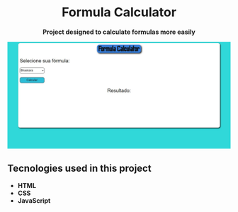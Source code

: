  <h1 align="center"> Formula Calculator </h1>
 <p align="center"> <strong>Project designed to calculate formulas more easily</strong> </p>
 <img  src="print-site.jpg" alt="print do site">
 <br>
<h2>Tecnologies used in this project </h2>
<ul>
 <li><strong> HTML <strong></li>
 <li><strong> CSS <strong></li>
 <li><strong> JavaScript <strong></li>
<ul>
